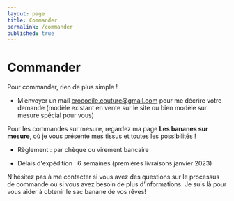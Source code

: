```yaml
---
layout: page
title: Commander
permalink: /commander
published: true
---
```


# Commander

Pour commander, rien de plus simple !

- M’envoyer un mail crocodile.couture@gmail.com pour me décrire votre demande (modèle existant en vente sur le site ou bien modèle sur mesure spécial pour vous)

Pour les commandes sur mesure, regardez ma page **Les bananes sur mesure**, où je vous présente mes tissus et toutes les possibilités ! 

- Règlement : par chèque ou virement bancaire 

- Délais d'expédition : 6 semaines (premières livraisons janvier 2023)

N’hésitez pas à me contacter si vous avez des questions sur le processus de commande ou si vous avez besoin de plus d’informations. Je suis là pour vous aider à obtenir le sac banane de vos rêves!
